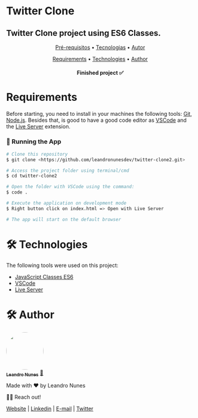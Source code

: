 # Twitter Clone

## Twitter Clone project using ES6 Classes.

<p align="center">
 <a href="#pre-requisitos">Pré-requisitos</a> •
 <a href="#tecnologias">Tecnologias</a> • 
 <a href="#autor">Autor</a>
</p>

<p align="center">
 <a href="#requirements">Requirements</a> •
 <a href="#technologies">Technologies</a> • 
 <a href="#author">Author</a>
</p>

<h4 align="center"> 
	Finished project ✅
</h4>

<h1 id="requirements">Requirements</h1>

Before starting, you need to install in your machines the following tools:
[Git](https://git-scm.com), [Node.js](https://nodejs.org/en/).
Besides that, is good to have a good code editor as [VSCode](https://code.visualstudio.com/) and the [Live Server](https://marketplace.visualstudio.com/items?itemName=ritwickdey.LiveServer) extension.

### 🎲 Running the App

```bash
# Clone this repository
$ git clone <https://github.com/leandronunesdev/twitter-clone2.git>

# Access the project folder using terminal/cmd
$ cd twitter-clone2

# Open the folder with VSCode using the command:
$ code .

# Execute the application on development mode
$ Right button click on index.html => Open with Live Server

# The app will start on the default browser
```

<h1 id="technologies">🛠 Technologies</h1>

The following tools were used on this project:

- [JavaScript Classes ES6](https://www.javascript.com/)
- [VSCode](https://code.visualstudio.com/)
- [Live Server](https://marketplace.visualstudio.com/items?itemName=ritwickdey.LiveServer)

<h1 id="author">🛠 Author</h1>

<a href="https://github.com/leandronunesdev">
 <img style="border-radius: 50%;" src="https://avatars.githubusercontent.com/u/60386045?s=460&u=b81d71f87ddbf5a2da61abf86227ede788de7d32&v=4" width="100px;" alt=""/>
 <br />
 <sub><b>Leandro Nunes</b></sub></a> <a href="https://github.com/leandronunesdev" title="Leandro">🚀</a>

Made with ❤️ by Leandro Nunes

👋🏽 Reach out!

<a href="https://leandronunes.dev/">Website<a> |
<a href="https://www.linkedin.com/in/nunesprofissional/">Linkedin<a> |
<a href="mailto:https://www.linkedin.com/in/nunesprofissional/">E-mail<a> |
<a href="https://twitter.com/leandro_nunes">Twitter<a>
